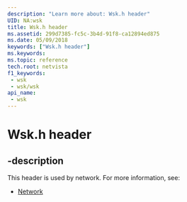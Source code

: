 ```yaml
---
description: "Learn more about: Wsk.h header"
UID: NA:wsk
title: Wsk.h header
ms.assetid: 299d7385-fc5c-3b4d-91f8-ca12894ed875
ms.date: 05/09/2018
keywords: ["Wsk.h header"]
ms.keywords: 
ms.topic: reference
tech.root: netvista
f1_keywords:
 - wsk
 - wsk/wsk
api_name:
 - wsk
---
```


# Wsk.h header


## -description

This header is used by network. For more information, see:

- [Network](../_netvista/index.md)

